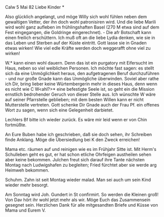  Calw 5 Mai 82
Liebe Kinder <Marie>*

Also glücklich angelangt, und möge Willy sich wohl fühlen neben dem gewaltigen Vetter, der ihn doch wohl patronisiren wird. Und die liebe Marili wird wohl ganz aufleben im frühlingshaften Basel (270 M etwa sind auf dem Fest eingegangen, die Goldringe eingerechnet). - Die afr Botschaft kann einen freilich erschüttern. Ich muß oft an die liebe Lydia denken, wie sie in das Leben und Sterben auf der Küste eintritt. Gott lasse sie in Gnaden etwas wirken! Wie viel edle Kräfte werden doch weggerafft ohne viel zu wirken!

W.<enger>* kann einen wohl dauern. Denn das ist ein purgatory mit Eifersucht im Haus, neben so viel weiblichen Personen. Ich möchte fast sagen: es stellt sich da eine Unmöglichkeit heraus, den aufgetragenen Beruf durchzuführen - und nur große Gnade kann das Unmögliche überwinden. Soviel aber rathe ich Dir, bring lieber keine Würtembergerin mehr in dieses Haus, denn wenn es nicht wie C W<ahl?>* eine befestigte Seele ist, so geht ein die Mission ernstlich bedrohender Geruch von dieser Stelle aus. Ich wünschte W wäre auf seiner Pfarrstelle geblieben; mit dem besten Willen kann er nicht Mutterstelle vertreten. Gott schenke Dir Gnade auch der Frau Pf. ein offenes Wort zu sagen, wenn sich eine Gelegenheit darbietet.

Lechlers Bf bitte ich wieder zurück. Es wäre mir leid wenn er von Chin fortmüßte.

An Eure Buben habe ich geschrieben, daß sie doch sehen, ihr Schreiben finde Anklang. Möge die Übersiedlung bei K den Zweck erreichen!

Mama etc. räumen auf und reinigen wie es im Frühjahr Sitte ist. Mit Herm's Schulleben geht es gut, er hat schon etliche Ohrfeigen austheilen sehen aber keine bekommen. Julchen freut sich darauf ihre Tante nächsten Montag nach Ludwigshafen zu begleiten; Fried fürchtet aber sie werde arg Heimweh bekommen.

Schuhm. Zahn ist seit Montag wieder malad. Man sei auch um sein Kind wieder mehr besorgt.

Am Sonntag wird Joh. Gundert in St confirmirt. So werden die Kleinen groß! 
Von Dav hört ihr wohl jetzt mehr als wir. Möge Euch das Zusammensein gesegnet sein. Herzlichen Dank für alle mitgesandten Briefe und Küsse von Mama und
 Eurem V.

